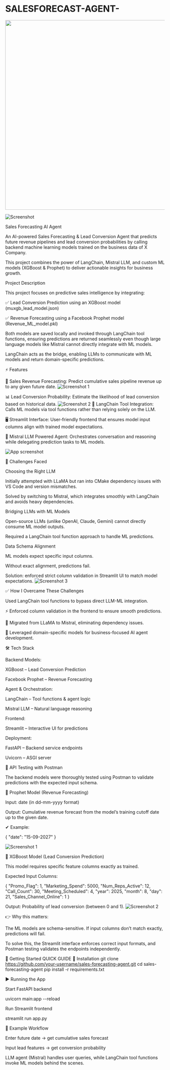 # SALESFORECAST-AGENT-
<p align="center">
  <img src="https://img.shields.io/badge/REVENUE%20AGENT-5E836F?style=for-the-badge&logoColor=white&labelColor=5E836F&color=5E836F" width="600"/>
</p>






![Screenshot](https://github.com/manireddy11/SALESFORECAST-AGENT-/blob/02919c5becf839e2323855b11098d12bb3fc5c65/Screenshot%202025-08-21%20211250.png?raw=true)


 Sales Forecasting AI Agent

An AI-powered Sales Forecasting & Lead Conversion Agent that predicts future revenue pipelines and lead conversion probabilities by calling backend machine learning models trained on the business data of X Company.

This project combines the power of LangChain, Mistral LLM, and custom ML models (XGBoost & Prophet) to deliver actionable insights for business growth.

 Project Description

This project focuses on predictive sales intelligence by integrating:

✅ Lead Conversion Prediction using an XGBoost model (muxgb_lead_model.json)

✅ Revenue Forecasting using a Facebook Prophet model (Revenue_ML_model.pkl)

Both models are saved locally and invoked through LangChain tool functions, ensuring predictions are returned seamlessly even though large language models like Mistral cannot directly integrate with ML models.

 LangChain acts as the bridge, enabling LLMs to communicate with ML models and return domain-specific predictions.

⚡ Features

🔮 Sales Revenue Forecasting: Predict cumulative sales pipeline revenue up to any given future date.
![Screenshot 1](https://github.com/manireddy11/SALESFORECAST-AGENT-/blob/b790b308c3c16b18ec98511da88943fd16b54cea/Screenshot%202025-08-21%20211346.png?raw=true)

📊 Lead Conversion Probability: Estimate the likelihood of lead conversion based on historical data.
![Screenshot 2](https://github.com/manireddy11/SALESFORECAST-AGENT-/blob/b790b308c3c16b18ec98511da88943fd16b54cea/Screenshot%202025-08-21%20211452.png?raw=true)
🔗 LangChain Tool Integration: Calls ML models via tool functions rather than relying solely on the LLM.

🖥️ Streamlit Interface: User-friendly frontend that ensures model input columns align with trained model expectations.

🤖 Mistral LLM Powered Agent: Orchestrates conversation and reasoning while delegating prediction tasks to ML models.

![App screenshot](https://raw.githubusercontent.com/manireddy11/SALESFORECAST-AGENT-/c0ae939445cf3d45669dd281b75e7664a35434bf/Screenshot%202025-08-21%20145731.png)


🚧 Challenges Faced

Choosing the Right LLM

Initially attempted with LLaMA but ran into CMake dependency issues with VS Code and version mismatches.

Solved by switching to Mistral, which integrates smoothly with LangChain and avoids heavy dependencies.

Bridging LLMs with ML Models

Open-source LLMs (unlike OpenAI, Claude, Gemini) cannot directly consume ML model outputs.

Required a LangChain tool function approach to handle ML predictions.

Data Schema Alignment

ML models expect specific input columns.

Without exact alignment, predictions fail.

Solution: enforced strict column validation in Streamlit UI to match model expectations.
![Screenshot 3](https://github.com/manireddy11/SALESFORECAST-AGENT-/blob/b790b308c3c16b18ec98511da88943fd16b54cea/Screenshot%202025-08-21%20211517.png?raw=true)

✅ How I Overcame These Challenges

 Used LangChain tool functions to bypass direct LLM-ML integration.

⚡ Enforced column validation in the frontend to ensure smooth predictions.

🔄 Migrated from LLaMA to Mistral, eliminating dependency issues.

🎯 Leveraged domain-specific models for business-focused AI agent development.

🛠️ Tech Stack

Backend Models:

XGBoost
 – Lead Conversion Prediction

Facebook Prophet
 – Revenue Forecasting

Agent & Orchestration:

LangChain
 – Tool functions & agent logic

Mistral LLM
 – Natural language reasoning

Frontend:

Streamlit
 – Interactive UI for predictions

Deployment:

FastAPI
 – Backend service endpoints

Uvicorn
 – ASGI server


🧪 API Testing with Postman

The backend models were thoroughly tested using Postman to validate predictions with the expected input schema.

🔹 Prophet Model (Revenue Forecasting)

Input: date (in dd-mm-yyyy format)

Output: Cumulative revenue forecast from the model’s training cutoff date up to the given date.

✔ Example:

{
  "date": "15-09-2027"
}

![Screenshot 1](https://github.com/manireddy11/SALESFORECAST-AGENT-/blob/7dff296c83cfb5e7912c8559c51f822102a16879/Screenshot%20(58).png?raw=true)

 🔹 XGBoost Model (Lead Conversion Prediction)

This model requires specific feature columns exactly as trained.

Expected Input Columns:

{
  "Promo_Flag": 1,
  "Marketing_Spend": 5000,
  "Num_Reps_Active": 12,
  "Call_Count": 30,
  "Meeting_Scheduled": 4,
  "year": 2025,
  "month": 8,
  "day": 21,
  "Sales_Channel_Online": 1
}


Output: Probability of lead conversion (between 0 and 1).
![Screenshot 2](https://github.com/manireddy11/SALESFORECAST-AGENT-/blob/7dff296c83cfb5e7912c8559c51f822102a16879/Screenshot%20(57).png?raw=true)

👉 Why this matters:


The ML models are schema-sensitive. If input columns don’t match exactly, predictions will fail.

To solve this, the Streamlit interface enforces correct input formats, and Postman testing validates the endpoints independently.






🚀 Getting Started QUICK GUIDE 
🔧 Installation
git clone https://github.com/your-username/sales-forecasting-agent.git
cd sales-forecasting-agent
pip install -r requirements.txt


▶️ Running the App

Start FastAPI backend

uvicorn main:app --reload


Run Streamlit frontend

streamlit run app.py

📌 Example Workflow

Enter future date → get cumulative sales forecast

Input lead features → get conversion probability

LLM agent (Mistral) handles user queries, while LangChain tool functions invoke ML models behind the scenes.
